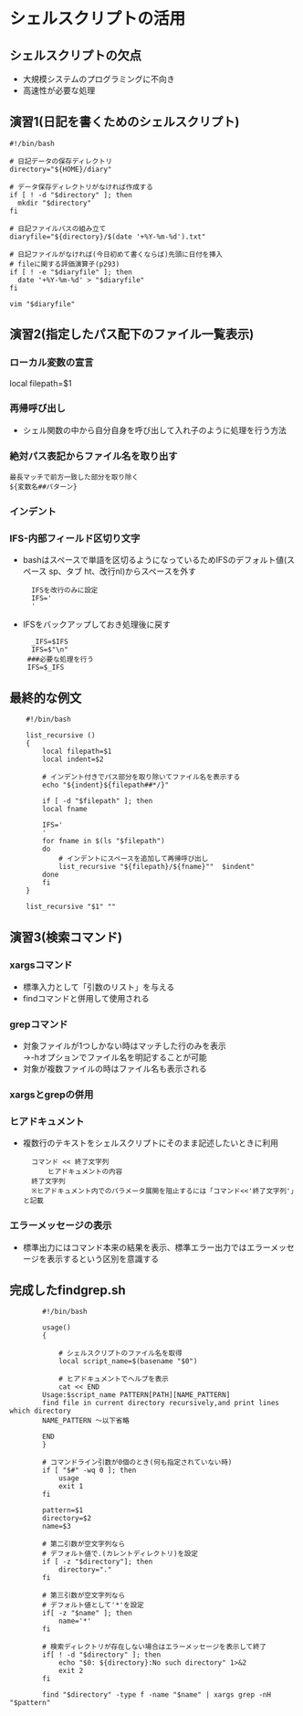 # シェルスクリプトの活用

## シェルスクリプトの欠点
- 大規模システムのプログラミングに不向き
- 高速性が必要な処理

## 演習1(日記を書くためのシェルスクリプト)

    #!/bin/bash
    
    # 日記データの保存ディレクトリ
    directory="${HOME}/diary"
    
    # データ保存ディレクトリがなければ作成する
    if [ ! -d "$directory" ]; then
      mkdir "$directory"
    fi
    
    # 日記ファイルパスの組み立て
    diaryfile="${directory}/$(date '+%Y-%m-%d').txt"
    
    # 日記ファイルがなければ(今日初めて書くならば)先頭に日付を挿入
    # fileに関する評価演算子(p293)
    if [ ! -e "$diaryfile" ]; then
      date '+%Y-%m-%d' > "$diaryfile"
    fi
    
    vim "$diaryfile"

## 演習2(指定したパス配下のファイル一覧表示)
### ローカル変数の宣言
local filepath=$1

### 再帰呼び出し
- シェル関数の中から自分自身を呼び出して入れ子のように処理を行う方法

### 絶対パス表記からファイル名を取り出す

    最長マッチで前方一致した部分を取り除く
    ${変数名##パターン}

### インデント

### IFS-内部フィールド区切り文字
- bashはスペースで単語を区切るようになっているためIFSのデフォルト値(スペース sp、タブ ht、改行nl)からスペースを外す

        IFSを改行のみに設定
        IFS='
        '
 
 - IFSをバックアップしておき処理後に戻す

         _IFS=$IFS
         IFS=$"\n"
        ###必要な処理を行う
        IFS=$_IFS
 
## 最終的な例文
        #!/bin/bash
        
        list_recursive ()
        {
            local filepath=$1
            local indent=$2
        
            # インデント付きでパス部分を取り除いてファイル名を表示する
            echo "${indent}${filepath##*/}"
        
            if [ -d "$filepath" ]; then
            local fname

            IFS='
            '
            for fname in $(ls "$filepath")
            do
                # インデントにスペースを追加して再帰呼び出し
                list_recursive "${filepath}/${fname}""  $indent"
            done
            fi
        }
        
        list_recursive "$1" ""

## 演習3(検索コマンド)

### xargsコマンド
- 標準入力として「引数のリスト」を与える
- findコマンドと併用して使用される

### grepコマンド
- 対象ファイルが1つしかない時はマッチした行のみを表示  
  →-hオプションでファイル名を明記することが可能
- 対象が複数ファイルの時はファイル名も表示される

### xargsとgrepの併用

### ヒアドキュメント
- 複数行のテキストをシェルスクリプトにそのまま記述したいときに利用

        コマンド << 終了文字列
            ヒアドキュメントの内容
        終了文字列
        ※ヒアドキュメント内でのパラメータ展開を阻止するには「コマンド<<'終了文字列'」と記載

### エラーメッセージの表示
- 標準出力にはコマンド本来の結果を表示、標準エラー出力ではエラーメッセージを表示するという区別を意識する

## 完成したfindgrep.sh

            #!/bin/bash
            
            usage()
            {
            
                # シェルスクリプトのファイル名を取得
                local script_name=$(basename "$0")
            
                # ヒアドキュメントでヘルプを表示
                cat << END
            Usage:$script_name PATTERN[PATH][NAME_PATTERN]
            find file in current directory recursively,and print lines which directory 
            NAME_PATTERN ～以下省略
            
            END
            }
            
            # コマンドライン引数が0個のとき(何も指定されていない時)
            if [ "$#" -wq 0 ]; then
                usage
                exit 1
            fi
            
            pattern=$1
            directory=$2
            name=$3
            
            # 第二引数が空文字列なら
            # デフォルト値で.(カレントディレクトリ)を設定
            if [ -z "$directory"]; then
                directory="."
            fi
            
            # 第三引数が空文字列なら
            # デフォルト値として'*'を設定
            if[ -z "$name" ]; then
                name='*'
            fi
            
            # 検索ディレクトリが存在しない場合はエラーメッセージを表示して終了
            if[ ! -d "$directory" ]; then
                echo "$0: ${directory}:No such directory" 1>&2
                exit 2
            fi
            
            find "$directory" -type f -name "$name" | xargs grep -nH "$pattern"

